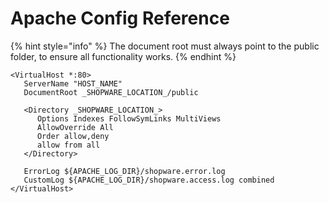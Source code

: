 # Apache Config Reference

{% hint style="info" %}
The document root must always point to the public folder, to ensure all functionality works.
{% endhint %}

```
<VirtualHost *:80>
   ServerName "HOST_NAME"
   DocumentRoot _SHOPWARE_LOCATION_/public

   <Directory _SHOPWARE_LOCATION_>
      Options Indexes FollowSymLinks MultiViews
      AllowOverride All
      Order allow,deny
      allow from all
   </Directory>

   ErrorLog ${APACHE_LOG_DIR}/shopware.error.log
   CustomLog ${APACHE_LOG_DIR}/shopware.access.log combined
</VirtualHost>
```